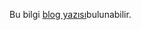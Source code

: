 Bu bilgi [blog yazısı](https://medium.com/@starkware/part-1-starknet-sovereignty-a-decentralization-proposal-bca3e98a01ef)bulunabilir.